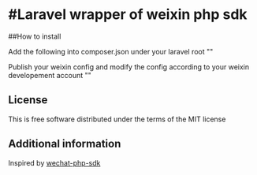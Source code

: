 #Laravel wrapper of weixin php sdk
======

##How to install

Add the following into composer.json under your laravel root
	""

Publish your weixin config and modify the config according to your weixin developement account
	""

## License

This is free software distributed under the terms of the MIT license

## Additional information

Inspired by  [wechat-php-sdk](https://github.com/dodgepudding/wechat-php-sdk)